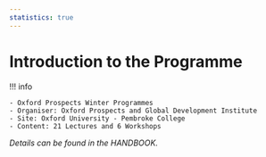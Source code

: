 ```yaml
---
statistics: true
---
```


# Introduction to the Programme

!!! info

    - Oxford Prospects Winter Programmes
    - Organiser: Oxford Prospects and Global Development Institute
    - Site: Oxford University - Pembroke College
    - Content: 21 Lectures and 6 Workshops

*Details can be found in the HANDBOOK.*
